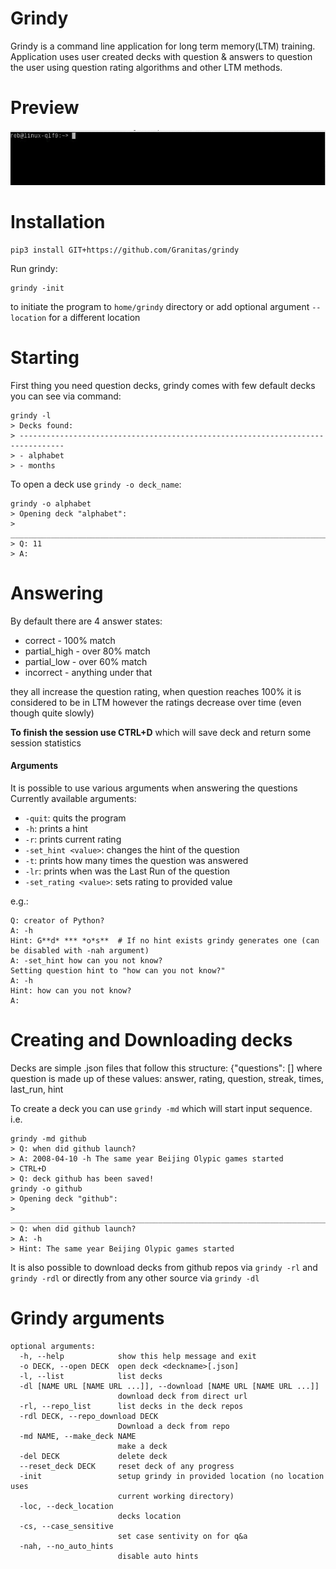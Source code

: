 # Grindy
Grindy is a command line application for long term memory(LTM) training. Application uses user created decks with question & answers to question the user using question rating algorithms and other LTM methods.

# Preview

![preview](https://github.com/Granitas/grindy/raw/master/preview.gif)

# Installation
    pip3 install GIT+https://github.com/Granitas/grindy
Run grindy:  

    grindy -init
to initiate the program to `home/grindy` directory or add optional argument `--location` for a different location

# Starting  

First thing you need question decks, grindy comes with few default decks you can see via command:

    grindy -l
    > Decks found:                                                                           
    > --------------------------------------------------------------------------------       
    > - alphabet                                                                             
    > - months    
   
To open a deck use `grindy -o deck_name`:

    grindy -o alphabet
    > Opening deck "alphabet":                                                               
    > ________________________________________________________________________________
    > Q: 11  
    > A: 

# Answering

By default there are 4 answer states:  
*  correct - 100% match  
*  partial_high - over 80% match  
*  partial_low - over 60% match   
*  incorrect - anything under that  

they all increase the question rating, when question reaches 100% it is considered to be in LTM however the ratings decrease over time (even though quite slowly)

**To finish the session use CTRL+D** which will save deck and return some session statistics

#### Arguments

It is possible to use various arguments when answering the questions
Currently available arguments:  
* `-quit`: quits the program  
* `-h`: prints a hint  
* `-r`: prints current rating  
* `-set_hint <value>`: changes the hint of the question  
* `-t`: prints how many times the question was answered  
* `-lr`: prints when was the Last Run of the question  
* `-set_rating <value>`: sets rating to provided value  

e.g.:  

    Q: creator of Python?                                                           
    A: -h
    Hint: G**d* *** *o*s**  # If no hint exists grindy generates one (can be disabled with -nah argument)                                                      
    A: -set_hint how can you not know?
    Setting question hint to "how can you not know?"                                
    A: -h
    Hint: how can you not know?                                                     
    A: 

# Creating and Downloading decks

Decks are simple .json files that follow this structure:
    {"questions": [<list fo questions>]
    where question is made up of these values: answer, rating, question, streak, times, last_run, hint
    
To create a deck you can use `grindy -md` which will start input sequence. i.e.

    grindy -md github  
    > Q: when did github launch?      
    > A: 2008-04-10 -h The same year Beijing Olypic games started  
    > CTRL+D  
    > Q: deck github has been saved!  
    grindy -o github  
    > Opening deck "github":                                                            
    > ________________________________________________________________________________  
    > Q: when did github launch?                                                       
    > A: -h  
    > Hint: The same year Beijing Olypic games started     

It is also possible to download decks from github repos via `grindy -rl` and `grindy -rdl` or directly from any other source via `grindy -dl`

# Grindy arguments

    optional arguments:
      -h, --help            show this help message and exit
      -o DECK, --open DECK  open deck <deckname>[.json]
      -l, --list            list decks
      -dl [NAME URL [NAME URL ...]], --download [NAME URL [NAME URL ...]]
                            download deck from direct url
      -rl, --repo_list      list decks in the deck repos
      -rdl DECK, --repo_download DECK
                            Download a deck from repo
      -md NAME, --make_deck NAME
                            make a deck
      -del DECK             delete deck
      --reset_deck DECK     reset deck of any progress
      -init                 setup grindy in provided location (no location uses
                            current working directory)
      -loc, --deck_location
                            decks location
      -cs, --case_sensitive
                            set case sentivity on for q&a
      -nah, --no_auto_hints
                            disable auto hints

    